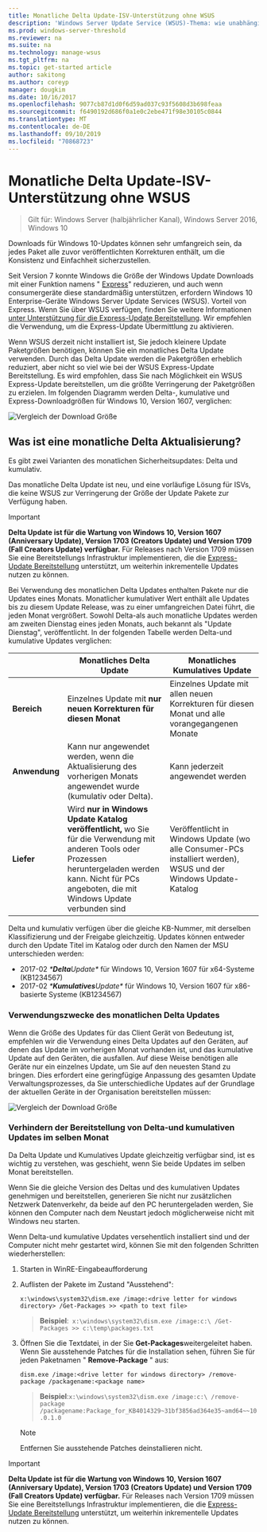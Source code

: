 ```yaml
---
title: Monatliche Delta Update-ISV-Unterstützung ohne WSUS
description: 'Windows Server Update Service (WSUS)-Thema: wie unabhängige Software Hersteller (ISV) temporär ein monatliches Delta Update anstelle der WSUS Express-Update Bereitstellung verwenden können, um die Paketgröße zu verringern.'
ms.prod: windows-server-threshold
ms.reviewer: na
ms.suite: na
ms.technology: manage-wsus
ms.tgt_pltfrm: na
ms.topic: get-started article
author: sakitong
ms.author: coreyp
manager: dougkim
ms.date: 10/16/2017
ms.openlocfilehash: 9077cb87d1d0f6d59ad037c93f5608d3b698feaa
ms.sourcegitcommit: f6490192d686f0a1e0c2ebe471f98e30105c0844
ms.translationtype: MT
ms.contentlocale: de-DE
ms.lasthandoff: 09/10/2019
ms.locfileid: "70868723"
---
```

# <a name="monthly-delta-update-isv-support-without-wsus"></a>Monatliche Delta Update-ISV-Unterstützung ohne WSUS

>Gilt für: Windows Server (halbjährlicher Kanal), Windows Server 2016, Windows 10

Downloads für Windows 10-Updates können sehr umfangreich sein, da jedes Paket alle zuvor veröffentlichten Korrekturen enthält, um die Konsistenz und Einfachheit sicherzustellen.  

Seit Version 7 konnte Windows die Größe der Windows Update Downloads mit einer Funktion namens " [Express](https://technet.microsoft.com/library/cc708456(v=ws.10).aspx#Anchor_2)" reduzieren, und auch wenn consumergeräte diese standardmäßig unterstützen, erfordern Windows 10 Enterprise-Geräte Windows Server Update Services (WSUS). Vorteil von Express. Wenn Sie über WSUS verfügen, finden Sie weitere Informationen [unter Unterstützung für die Express-Update Bereitstellung](express-update-delivery-ISV-support.md). Wir empfehlen die Verwendung, um die Express-Update Übermittlung zu aktivieren. 

Wenn WSUS derzeit nicht installiert ist, Sie jedoch kleinere Update Paketgrößen benötigen, können Sie ein monatliches Delta Update verwenden. Durch das Delta Update werden die Paketgrößen erheblich reduziert, aber nicht so viel wie bei der WSUS Express-Update Bereitstellung. Es wird empfohlen, dass Sie nach Möglichkeit ein WSUS Express-Update bereitstellen, um die größte Verringerung der Paketgrößen zu erzielen. Im folgenden Diagramm werden Delta-, kumulative und Express-Downloadgrößen für Windows 10, Version 1607, verglichen:

![Vergleich der Download Größe](../../media/express-update-delivery-isv-support/delta-1.png)

## <a name="what-is-monthly-delta-update"></a>Was ist eine monatliche Delta Aktualisierung?

Es gibt zwei Varianten des monatlichen Sicherheitsupdates: Delta und kumulativ.

Das monatliche Delta Update ist neu, und eine vorläufige Lösung für ISVs, die keine WSUS zur Verringerung der Größe der Update Pakete zur Verfügung haben.

>[!IMPORTANT]
>**Delta Update ist für die Wartung von Windows 10, Version 1607 (Anniversary Update), Version 1703 (Creators Update) und Version 1709 (Fall Creators Update) verfügbar.** Für Releases nach Version 1709 müssen Sie eine Bereitstellungs Infrastruktur implementieren, die die [Express-Update Bereitstellung](express-update-delivery-ISV-support.md) unterstützt, um weiterhin inkrementelle Updates nutzen zu können.

Bei Verwendung des monatlichen Delta Updates enthalten Pakete nur die Updates eines Monats. Monatlicher kumulativer Wert enthält alle Updates bis zu diesem Update Release, was zu einer umfangreichen Datei führt, die jeden Monat vergrößert. Sowohl Delta-als auch monatliche Updates werden am zweiten Dienstag eines jeden Monats, auch bekannt als "Update Dienstag", veröffentlicht. In der folgenden Tabelle werden Delta-und kumulative Updates verglichen:

|                    | Monatliches **Delta** Update                                                                                                                                                                                                       | Monatliches **Kumulatives** Update                                                                                                                                                                                             |
|--------------------|--------------------------------------------------------------------------------------------------------------------------------------------------------------------------------------------------------------------------------|---------------------------------------------------------------------------------------------------------------------------------------------------------------------------------------------------------------------------|
| **Bereich**          | Einzelnes Update mit **nur neuen Korrekturen für diesen Monat**                                                                                                                                                                           | Einzelnes Update mit allen neuen Korrekturen für diesen Monat und alle vorangegangenen Monate                                                                                                                                                   |
| **Anwendung**    | Kann nur angewendet werden, wenn die Aktualisierung des vorherigen Monats angewendet wurde (kumulativ oder Delta).                                                                                                                                           | Kann jederzeit angewendet werden                                                                                                                                                                                                |
| **Liefer**       | Wird **nur in Windows Update Katalog veröffentlicht,** wo Sie für die Verwendung mit anderen Tools oder Prozessen heruntergeladen werden kann. Nicht für PCs angeboten, die mit Windows Update verbunden sind                                                         | Veröffentlicht in Windows Update (wo alle Consumer-PCs installiert werden), WSUS und der Windows Update-Katalog                                                                                                                |

Delta und kumulativ verfügen über die gleiche KB-Nummer, mit derselben Klassifizierung und der Freigabe gleichzeitig. Updates können entweder durch den Update Titel im Katalog oder durch den Namen der MSU unterschieden werden:

- 2017-02 *\***Delta**Update\** für Windows 10, Version 1607 für x64-Systeme (KB1234567)
- 2017-02 *\***Kumulatives**Update\** für Windows 10, Version 1607 für x86-basierte Systeme (KB1234567)                                                                                                                                                                                                                                                                                                                                                                                                                                                                                                                                                                                                                                                                                                                                                                                                                                                                                      

### <a name="when-to-use-monthly-delta-update"></a>Verwendungszwecke des monatlichen Delta Updates

Wenn die Größe des Updates für das Client Gerät von Bedeutung ist, empfehlen wir die Verwendung eines Delta Updates auf den Geräten, auf denen das Update im vorherigen Monat vorhanden ist, und das kumulative Update auf den Geräten, die ausfallen. Auf diese Weise benötigen alle Geräte nur ein einzelnes Update, um Sie auf den neuesten Stand zu bringen. Dies erfordert eine geringfügige Anpassung des gesamten Update Verwaltungsprozesses, da Sie unterschiedliche Updates auf der Grundlage der aktuellen Geräte in der Organisation bereitstellen müssen:

![Vergleich der Download Größe](../../media/express-update-delivery-isv-support/delta-2.png)

### <a name="prevent-deployment-of-delta-and-cumulative-updates-in-the-same-month"></a>Verhindern der Bereitstellung von Delta-und kumulativen Updates im selben Monat

Da Delta Update und Kumulatives Update gleichzeitig verfügbar sind, ist es wichtig zu verstehen, was geschieht, wenn Sie beide Updates im selben Monat bereitstellen.

Wenn Sie die gleiche Version des Deltas und des kumulativen Updates genehmigen und bereitstellen, generieren Sie nicht nur zusätzlichen Netzwerk Datenverkehr, da beide auf den PC heruntergeladen werden, Sie können den Computer nach dem Neustart jedoch möglicherweise nicht mit Windows neu starten.

Wenn Delta-und kumulative Updates versehentlich installiert sind und der Computer nicht mehr gestartet wird, können Sie mit den folgenden Schritten wiederherstellen:

1. Starten in WinRE-Eingabeaufforderung
2. Auflisten der Pakete im Zustand "Ausstehend":

    `x:\windows\system32\dism.exe /image:<drive letter for windows directory> /Get-Packages >> <path to text file>`
 
    > **Beispiel**:` x:\windows\system32\dism.exe /image:c:\ /Get-Packages >> c:\temp\packages.txt`
 
3. Öffnen Sie die Textdatei, in der Sie **Get-Packages**weitergeleitet haben. Wenn Sie ausstehende Patches für die Installation sehen, führen Sie für jeden Paketnamen " **Remove-Package** " aus:
 
   `dism.exe /image:<drive letter for windows directory> /remove-package /packagename:<package name>`
 
    > **Beispiel**:`x:\windows\system32\dism.exe /image:c:\ /remove-package /packagename:Package_for_KB4014329~31bf3856ad364e35~amd64~~10.0.1.0`
 
    >[!NOTE]
    >Entfernen Sie ausstehende Patches deinstallieren nicht.

>[!IMPORTANT]
>**Delta Update ist für die Wartung von Windows 10, Version 1607 (Anniversary Update), Version 1703 (Creators Update) und Version 1709 (Fall Creators Update) verfügbar.** Für Releases nach Version 1709 müssen Sie eine Bereitstellungs Infrastruktur implementieren, die die [Express-Update Bereitstellung](express-update-delivery-ISV-support.md) unterstützt, um weiterhin inkrementelle Updates nutzen zu können.
